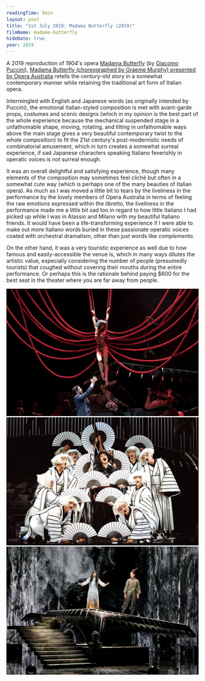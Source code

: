 ```yaml
---
readingTime: 5min
layout: post
title: "1st July 2019: Madama Butterfly (2019)"
filmName: madame-butterfly
hideDate: true
year: 2019
---
```


A 2019 reproduction of 1904's opera [Madama Butterfly](https://en.wikipedia.org/wiki/Madama_Butterfly) (by [Giacomo Puccini](https://en.wikipedia.org/wiki/Giacomo_Puccini)), [Madama Butterfly (choreographed by Graeme Murphy) presented by Opera Australia](https://opera.org.au/whatson/events/madama-butterfly-sydney) retells the century-old story in a somewhat contemporary manner while retaining the traditional art form of Italian opera.

Intermingled with English and Japanese words (as originally intended by Puccini), the emotional Italian-styled composition is met with avant-garde props, costumes and scenic designs (which in my opinion is the best part of the whole experience because the mechanical suspended stage in a unfathomable shape, moving, rotating, and tilting in unfathomable ways above the main stage gives a very beautiful contemporary twist to the whole composition) to fit the 21st century's post-modernistic needs of combinatorial amusement, which in turn creates a somewhat surreal experience, if sad Japanese characters speaking Italiano feverishly in operatic voices is not surreal enough.

It was an overall delightful and satisfying experience, though many elements of the composition may sometimes feel cliché but often in a somewhat cute way (which is perhaps one of the many beauties of Italian opera). As much as I was moved a little bit to tears by the liveliness in the performance by the lovely members of Opera Australia in terms of feeling the raw emotions expressed within the libretto, the liveliness in the performance made me a little bit sad too in regard to how little Italiano I had picked up while I was in Alassio and Milano with my beautiful Italiano friends. It would have been a life-transforming experience if I were able to make out more Italiano words buried in these passionate operatic voices coated with orchestral dramatism, other than just words like _complemento_.

On the other hand, it was a very touristic experience as well due to how famous and easily-accessible the venue is, which in many ways dilutes the artistic value, especially considering the number of people (presumedly tourists) that coughed without covering their mouths during the entire performance. Or perhaps this is the rationale behind paying $600 for the best seat in the theater where you are far away from people.

<img src="/img/madam-butterfly-opera-australia-karah-son-sian-sharp-sydney-opera-house-prudence-upton0.png">

<img src="/img/madam-butterfly-opera-australia-karah-son-sydney-opera-house-prudence-upton.jpeg">

<img src="/img/madam-butterfly-opera-australia-karah-son-sian-sharp-sydney-opera-house-prudence-upton.jpg">
